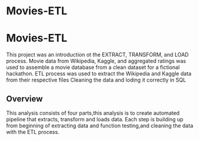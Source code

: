 # Movies-ETL
# Movies-ETL
This project was an introduction ot the EXTRACT, TRANSFORM, and LOAD process. Movie data from Wikipedia, Kaggle, and aggregated ratings was used to assemble a movie database from a clean dataset for a fictional hackathon.
ETL process was used to extract the Wikipedia and Kaggle data from their respective files
Cleaning the data and loding it correctly in SQL

## Overview
This analysis consists of four parts,this analysis is to create automated pipeline that extracts, transform and loads data.
Each step is building up from beginning of extracting data and function testing,and cleaning the data with the ETL process. 

